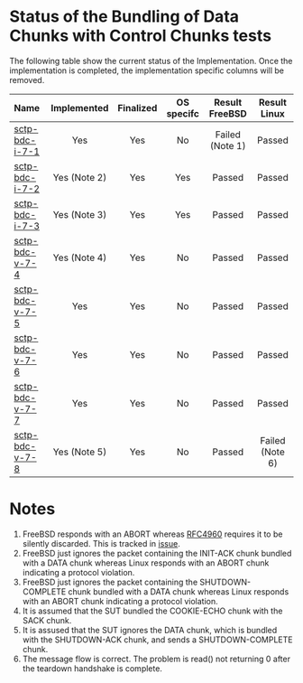 # Status of the Bundling of Data Chunks with Control Chunks tests

The following table show the current status of the Implementation. Once the implementation is completed, the implementation specific columns will be removed.

| Name                                | Implemented | Finalized | OS specifc | Result FreeBSD | Result Linux   |
|:------------------------------------|:-----------:|:---------:|:----------:|:--------------:|:--------------:|
|[sctp-bdc-i-7-1](sctp-bdc-i-7-1.pkt) | Yes         | Yes       | No         | Failed (Note 1)| Passed         |
|[sctp-bdc-i-7-2](sctp-bdc-i-7-2.pkt) | Yes (Note 2)| Yes       | Yes        | Passed         | Passed         |
|[sctp-bdc-i-7-3](sctp-bdc-i-7-3.pkt) | Yes (Note 3)| Yes       | Yes        | Passed         | Passed         |
|[sctp-bdc-v-7-4](sctp-bdc-v-7-4.pkt) | Yes (Note 4)| Yes       | No         | Passed         | Passed         |
|[sctp-bdc-v-7-5](sctp-bdc-v-7-5.pkt) | Yes         | Yes       | No         | Passed         | Passed         |
|[sctp-bdc-v-7-6](sctp-bdc-v-7-6.pkt) | Yes         | Yes       | No         | Passed         | Passed         |
|[sctp-bdc-v-7-7](sctp-bdc-v-7-7.pkt) | Yes         | Yes       | No         | Passed         | Passed         |
|[sctp-bdc-v-7-8](sctp-bdc-v-7-8.pkt) | Yes (Note 5)| Yes       | No         | Passed         | Failed (Note 6)|

# Notes
1. FreeBSD responds with an ABORT whereas [RFC4960]( https://tools.ietf.org/html/rfc4960#section-11.3) requires it to be silently discarded. This is tracked in [issue](https://github.com/sctplab/SCTP_NKE_Yosemite/issues/4).
2. FreeBSD just ignores the packet containing the INIT-ACK chunk bundled with a DATA chunk whereas Linux responds with an ABORT chunk indicating a protocol violation.
3. FreeBSD just ignores the packet containing the SHUTDOWN-COMPLETE chunk bundled with a DATA chunk whereas Linux responds with an ABORT chunk indicating a protocol violation.
4. It is assumed that the SUT bundled the COOKIE-ECHO chunk with the SACK chunk.
5. It is assused that the SUT ignores the DATA chunk, which is bundled with the SHUTDOWN-ACK chunk, and sends a SHUTDOWN-COMPLETE chunk.
6. The message flow is correct. The problem is read() not returning 0 after the teardown handshake is complete.

